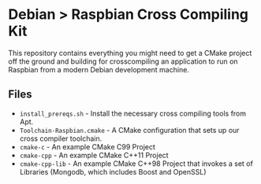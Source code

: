 # Debian > Raspbian Cross Compiling Kit

This repository contains everything you might need to get a CMake project off the ground and building for crosscompiling an application to run on Raspbian from a modern Debian development machine.

## Files

- `install_prereqs.sh` - Install the necessary cross compiling tools from Apt.
- `Toolchain-Raspbian.cmake` - A CMake configuration that sets up our cross compiler toolchain.
- `cmake-c` - An example CMake C99 Project
- `cmake-cpp` - An example CMake C++11 Project
- `cmake-cpp-lib` - An example CMake C++98 Project that invokes a set of Libraries (Mongodb, which includes Boost and OpenSSL)
